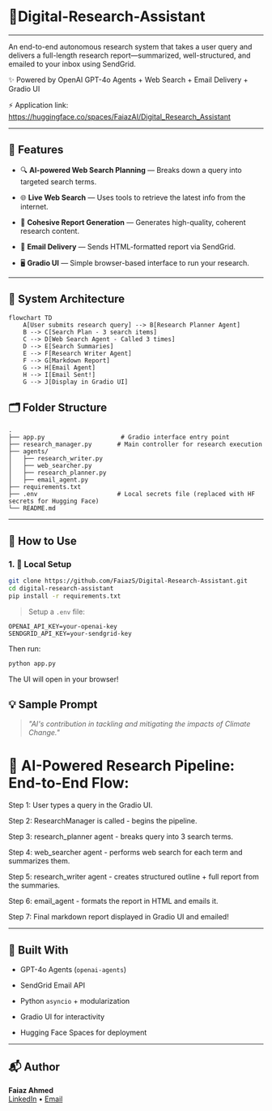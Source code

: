 # 🧠Digital-Research-Assistant
---
An end-to-end autonomous research system that takes a user query and delivers a full-length research report—summarized, well-structured, and emailed to your inbox using SendGrid.

✨ Powered by OpenAI GPT-4o Agents + Web Search + Email Delivery + Gradio UI  

⚡ Application link: https://huggingface.co/spaces/FaiazAI/Digital_Research_Assistant

---

## 📌 Features

- 🔍 **AI-powered Web Search Planning** — Breaks down a query into targeted search terms.
  
- 🌐 **Live Web Search** — Uses tools to retrieve the latest info from the internet.
  
- 📝 **Cohesive Report Generation** — Generates high-quality, coherent research content.
  
- 📧 **Email Delivery** — Sends HTML-formatted report via SendGrid.
  
- 🖥️ **Gradio UI** — Simple browser-based interface to run your research.
  
---

## 🧱 System Architecture

```mermaid
flowchart TD
    A[User submits research query] --> B[Research Planner Agent]
    B --> C[Search Plan - 3 search items]
    C --> D[Web Search Agent - Called 3 times]
    D --> E[Search Summaries]
    E --> F[Research Writer Agent]
    F --> G[Markdown Report]
    G --> H[Email Agent]
    H --> I[Email Sent!]
    G --> J[Display in Gradio UI]

```
## 🗂 Folder Structure

```
.
├── app.py                     # Gradio interface entry point
├── research_manager.py       # Main controller for research execution
├── agents/
│   ├── research_writer.py
│   ├── web_searcher.py
│   ├── research_planner.py
│   ├── email_agent.py
├── requirements.txt
├── .env                      # Local secrets file (replaced with HF secrets for Hugging Face)
└── README.md
```
---

## 🚀 How to Use

### 1. 🧪 Local Setup

```bash
git clone https://github.com/FaiazS/Digital-Research-Assistant.git
cd digital-research-assistant
pip install -r requirements.txt
```

> Setup a `.env` file:

```
OPENAI_API_KEY=your-openai-key
SENDGRID_API_KEY=your-sendgrid-key
```

Then run:

```bash
python app.py
```

The UI will open in your browser!

## 💡 Sample Prompt

> _"AI's contribution in tackling and mitigating the impacts of Climate Change."_

# 🔁 AI-Powered Research Pipeline: End-to-End Flow:

Step 1:  User types a query in the Gradio UI.
        
Step 2:  ResearchManager is called - begins the pipeline.
        
Step 3:  research_planner agent - breaks query into 3 search terms.
        
Step 4:  web_searcher agent - performs web search for each term and summarizes them.
        
Step 5:  research_writer agent - creates structured outline + full report from the summaries.
        
Step 6:  email_agent - formats the report in HTML and emails it.
        
Step 7:  Final markdown report displayed in Gradio UI and emailed!

---

## 🧠 Built With

- GPT-4o Agents (`openai-agents`)
  
- SendGrid Email API
  
- Python `asyncio` + modularization
  
- Gradio UI for interactivity
  
- Hugging Face Spaces for deployment

---

## 📬 Author

**Faiaz Ahmed**  
[LinkedIn](https://www.linkedin.com/in/faiazahmed22/) • [Email](mailto:faiazrex8@gmail.com)
